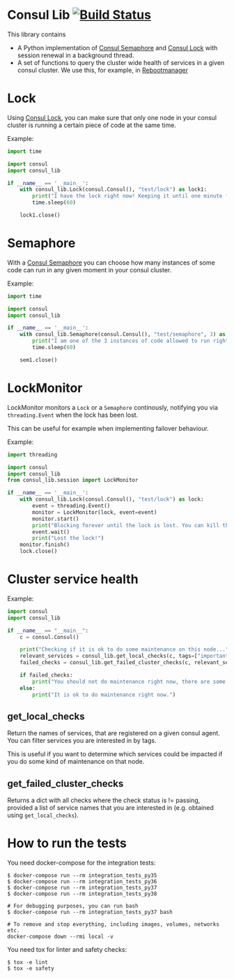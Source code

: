 # Consul Lib [![Build Status](https://travis-ci.org/syseleven/consul_lib.svg?branch=master)](https://travis-ci.org/syseleven/consul_lib)

This library contains
- A Python implementation of [Consul Semaphore](https://www.consul.io/docs/guides/semaphore.html) and [Consul Lock](https://www.consul.io/docs/guides/leader-election.html) with session renewal in a background thread.
- A set of functions to query the cluster wide health of services in a given consul cluster. We use this, for example, in [Rebootmanager](https://github.com/syseleven/rebootmgr)

# Lock

Using [Consul Lock](https://www.consul.io/docs/guides/leader-election.html), you can make sure that only one node in your consul cluster is running a certain piece of code at the same time.

Example:

```python
import time

import consul
import consul_lib

if __name__ == '__main__':
    with consul_lib.Lock(consul.Consul(), "test/lock") as lock1:
        print("I have the lock right now! Keeping it until one minute from now.")
        time.sleep(60)

    lock1.close()
```

# Semaphore

With a [Consul Semaphore](https://www.consul.io/docs/guides/semaphore.html) you can choose how many instances of some code can run in any given moment in your consul cluster.

Example:

```python
import time

import consul
import consul_lib

if __name__ == '__main__':
    with consul_lib.Semaphore(consul.Consul(), "test/semaphore", 3) as sem1:
        print("I am one of the 3 instances of code allowed to run right now! Terminating in one minute from now.")
        time.sleep(60)

    sem1.close()
```

# LockMonitor

LockMonitor monitors a `Lock` or a `Semaphore` continously, notifying you via `threading.Event` when the lock has been lost.

This can be useful for example when implementing failover behaviour.

Example:

```python
import threading

import consul
import consul_lib
from consul_lib.session import LockMonitor

if __name__ == '__main__':
    with consul_lib.Lock(consul.Consul(), "test/lock") as lock:
        event = threading.Event()
        monitor = LockMonitor(lock, event=event)
        monitor.start()
        print("Blocking forever until the lock is lost. You can kill the lock session e.g. in the consul webinterface.")
        event.wait()
        print("Lost the lock!")
    monitor.finish()
    lock.close()
```

# Cluster service health

Example:

```python
import consul
import consul_lib

if __name__ == "__main__":
    c = consul.Consul()

    print("Checking if it is ok to do some maintenance on this node...")
    relevant_services = consul_lib.get_local_checks(c, tags=["important"])
    failed_checks = consul_lib.get_failed_cluster_checks(c, relevant_services)

    if failed_checks:
        print("You should not do maintenance right now, there are some failed checks.")
    else:
        print("It is ok to do maintenance right now.")
```

## get_local_checks

Return the names of services, that are registered on a given consul agent. You can filter services you are interested in by tags.

This is useful if you want to determine which services could be impacted if you do some kind of maintenance on that node.

## get_failed_cluster_checks

Returns a dict with all checks where the check status is != passing, provided a list of service names that you are interested in (e.g. obtained using `get_local_checks`).

# How to run the tests

You need docker-compose for the integration tests:

```shell
$ docker-compose run --rm integration_tests_py35
$ docker-compose run --rm integration_tests_py36
$ docker-compose run --rm integration_tests_py37
$ docker-compose run --rm integration_tests_py38

# For debugging purposes, you can run bash
$ docker-compose run --rm integration_tests_py37 bash

# To remove and stop everything, including images, volumes, networks etc.
docker-compose down --rmi local -v
```

You need tox for linter and safety checks:
```shell
$ tox -e lint
$ tox -e safety
```
